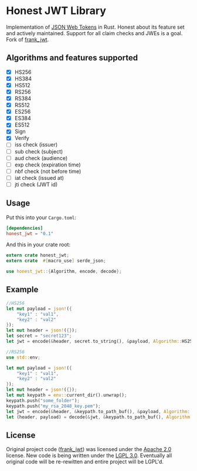 Honest JWT Library
==================

Implementation of [JSON Web Tokens](http://jwt.io) in Rust. Honest about its feature set and actively maintained. Support for all claim checks and JWEs is a goal. Fork of [frank_jwt](https://github.com/GildedHonour/frank_jwt).

## Algorithms and features supported
- [x] HS256
- [x] HS384
- [x] HS512
- [x] RS256
- [x] RS384
- [x] RS512
- [x] ES256
- [x] ES384
- [x] ES512
- [x] Sign
- [x] Verify
- [ ] iss check (issuer)
- [ ] sub check (subject)
- [ ] aud check (audience)
- [ ] exp check (expiration time)
- [ ] nbf check (not before time)
- [ ] iat check (issued at)
- [ ] jti check (JWT id)

## Usage

Put this into your `Cargo.toml`:

```toml
[dependencies]
honest_jwt = "0.1"
```

And this in your crate root:

```rust
extern crate honest_jwt;
extern crate  #[macro_use] serde_json;

use honest_jwt::{Algorithm, encode, decode};
```

## Example
```rust
//HS256
let mut payload = json!({
    "key1" : "val1",
    "key2" : "val2"
});
let mut header = json!({});
let secret = "secret123";
let jwt = encode(&header, secret.to_string(), &payload, Algorithm::HS256);

//RS256
use std::env;

let mut payload = json!({
    "key1" : "val1",
    "key2" : "val2"
});
let mut header = json!({});
let mut keypath = env::current_dir().unwrap();
keypath.push("some_folder");
keypath.push("my_rsa_2048_key.pem");
let jwt = encode(&header, &keypath.to_path_buf(), &payload, Algorithm::RS256);
let (header, payload) = decode(&jwt, &keypath.to_path_buf(), Algorithm::RS256);
```

## License
Original project code ([frank_jwt](https://github.com/GildedHonour/frank_jwt)) was licensed under the [Apache 2.0](legal/apache-v2.0.md) license. New code is being written under the [LGPL 3.0](legal/gnu-lgpl-v3.0.md). Eventually all original code will be re-rewitten and entire project will be LGPL'd.
